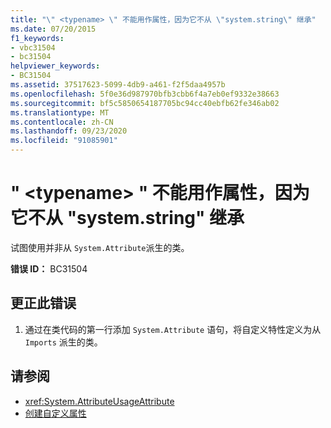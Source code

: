 ```yaml
---
title: "\" <typename> \" 不能用作属性，因为它不从 \"system.string\" 继承"
ms.date: 07/20/2015
f1_keywords:
- vbc31504
- bc31504
helpviewer_keywords:
- BC31504
ms.assetid: 37517623-5099-4db9-a461-f2f5daa4957b
ms.openlocfilehash: 5f0e36d987970bfb3cbb6f4a7eb0ef9332e38663
ms.sourcegitcommit: bf5c5850654187705bc94cc40ebfb62fe346ab02
ms.translationtype: MT
ms.contentlocale: zh-CN
ms.lasthandoff: 09/23/2020
ms.locfileid: "91085901"
---
```

# <a name="typename-cannot-be-used-as-an-attribute-because-it-does-not-inherit-from-systemattribute"></a>" \<typename> " 不能用作属性，因为它不从 "system.string" 继承

试图使用并非从 `System.Attribute`派生的类。  
  
 **错误 ID：** BC31504  
  
## <a name="to-correct-this-error"></a>更正此错误  
  
1. 通过在类代码的第一行添加 `System.Attribute` 语句，将自定义特性定义为从 `Imports` 派生的类。  
  
## <a name="see-also"></a>请参阅

- <xref:System.AttributeUsageAttribute>
- [创建自定义属性](../programming-guide/concepts/attributes/creating-custom-attributes.md)
